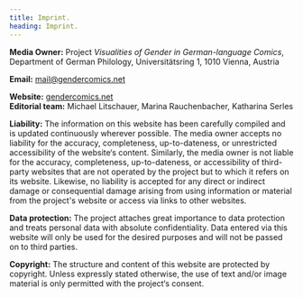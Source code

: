 ```yaml
---
title: Imprint.
heading: Imprint.
---
```

<!--more-->

**Media Owner:** Project _Visualities of Gender in German-language Comics_, Department of German Philology, Universitätsring 1, 1010 Vienna, Austria

**Email:** [mail@gendercomics.net](mailto:mail@gendercomics.net)

**Website:** [gendercomics.net](https://gendercomics.net)  
**Editorial team:** Michael Litschauer, Marina Rauchenbacher, Katharina Serles

**Liability:**
The information on this website has been carefully compiled and is updated continuously wherever possible.
The media owner accepts no liability for the accuracy, completeness, up-to-dateness, or unrestricted accessibility of the website‘s content. Similarly, the media owner is not liable for the accuracy, completeness, up-to-dateness, or accessibility of third-party websites that are not operated by the project but to which it refers on its website.
Likewise, no liability is accepted for any direct or indirect damage or consequential damage arising from using information or material from the project's website or access via links to other websites.

**Data protection:**
The project attaches great importance to data protection and treats personal data with absolute confidentiality.
Data entered via this website will only be used for the desired purposes and will not be passed on to third parties.

**Copyright:**
The structure and content of this website are protected by copyright. Unless expressly stated otherwise, the use of text and/or image material is only permitted with the project‘s consent. 
